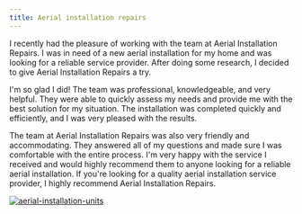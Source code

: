 ```yaml
---
title: Aerial installation repairs
---
```


I recently had the pleasure of working with the team at Aerial Installation Repairs. I was in need of a new aerial installation for my home and was looking for a reliable service provider. After doing some research, I decided to give Aerial Installation Repairs a try.

I'm so glad I did! The team was professional, knowledgeable, and very helpful. They were able to quickly assess my needs and provide me with the best solution for my situation. The installation was completed quickly and efficiently, and I was very pleased with the results.

The team at Aerial Installation Repairs was also very friendly and accommodating. They answered all of my questions and made sure I was comfortable with the entire process. I'm very happy with the service I received and would highly recommend them to anyone looking for a reliable aerial installation. If you're looking for a quality aerial installation service provider, I highly recommend Aerial Installation Repairs.

[![aerial-installation-units](<https://dabuttonfactory.com/button.png?t=CHECK+SERVICE&f=Noto+Sans-Bold&ts=26&tc=fff&hp=45&vp=20&c=11&bgt=unicolored&bgc=4bd42f>)](<https://londonexpertfinder.com/link>)